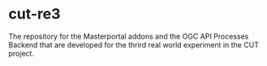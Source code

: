 # cut-re3
The repository for the Masterportal addons and the OGC API Processes Backend that are developed for the thrird real world experiment in the CUT project.
